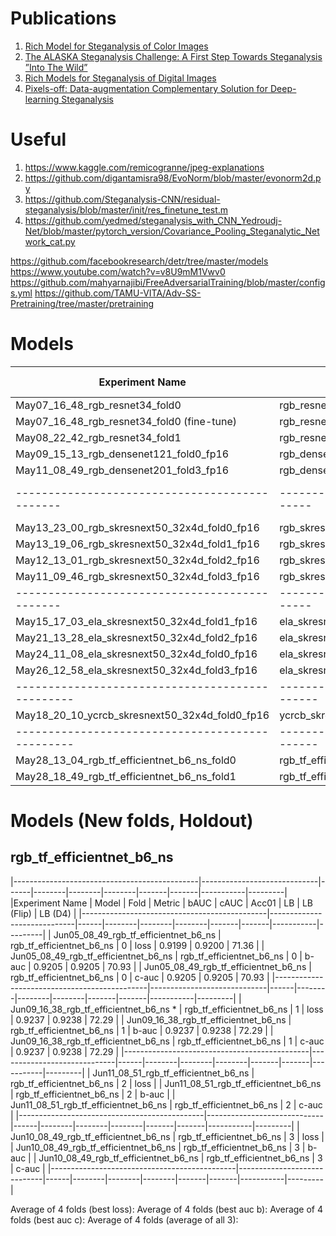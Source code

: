 # Publications

1. [Rich Model for Steganalysis of Color Images](http://www.ws.binghamton.edu/fridrich/Research/color-04.pdf)
2. [The ALASKA Steganalysis Challenge: A First Step Towards Steganalysis ”Into The Wild”](https://hal.archives-ouvertes.fr/hal-02147763/document)
3. [Rich Models for Steganalysis of Digital Images](http://citeseerx.ist.psu.edu/viewdoc/download?doi=10.1.1.441.6997&rep=rep1&type=pdf)
4. [Pixels-off: Data-augmentation Complementary Solution for Deep-learning Steganalysis](https://hal-lirmm.ccsd.cnrs.fr/lirmm-02559838/file/IHMMSec-2016_Yedroudj_Chaumont_Comby_Amara_Bas_Pixels-off.pdf)

# Useful

1. https://www.kaggle.com/remicogranne/jpeg-explanations
2. https://github.com/digantamisra98/EvoNorm/blob/master/evonorm2d.py
3. https://github.com/Steganalysis-CNN/residual-steganalysis/blob/master/init/res_finetune_test.m
4. https://github.com/yedmed/steganalysis_with_CNN_Yedroudj-Net/blob/master/pytorch_version/Covariance_Pooling_Steganalytic_Network_cat.py

https://github.com/facebookresearch/detr/tree/master/models
https://www.youtube.com/watch?v=v8U9mM1Vwv0
https://github.com/mahyarnajibi/FreeAdversarialTraining/blob/master/configs.yml
https://github.com/TAMU-VITA/Adv-SS-Pretraining/tree/master/pretraining

# Models

|Experiment Name                               | Model                  | Fold | bAUC | cAUC | Acc01 | LB    | LB (Flip) | LB (D4) |
|----------------------------------------------|------------------------|------|------|------|-------|-------|-----------|---------|
| May07_16_48_rgb_resnet34_fold0               | rgb_resnet34           | 0    | 8449 |      | 56.97 | 
| May07_16_48_rgb_resnet34_fold0 (fine-tune)   | rgb_resnet34           | 0    | 8451 |      | 56.90 |
| May08_22_42_rgb_resnet34_fold1               | rgb_resnet34           | 1    | 8439 |      | 56.62 |
| May09_15_13_rgb_densenet121_fold0_fp16       | rgb_densenet121        | 0    | 8658 | 8660 | 60.90 |
| May11_08_49_rgb_densenet201_fold3_fp16       | rgb_densenet201        | 3    | 8402 | 8405 | 56.38 |
|----------------------------------------------|------------------------|------|------|------|-------|-----|-----------|---------|
| May13_23_00_rgb_skresnext50_32x4d_fold0_fp16 | rgb_skresnext50_32x4d  | 0    | 9032 | 9032 | 67.22 |
| May13_19_06_rgb_skresnext50_32x4d_fold1_fp16 | rgb_skresnext50_32x4d  | 1    | 9055 | 9055 | 67.60 |
| May12_13_01_rgb_skresnext50_32x4d_fold2_fp16 | rgb_skresnext50_32x4d  | 2    | 9049 | 9048 | 67.56 |
| May11_09_46_rgb_skresnext50_32x4d_fold3_fp16 | rgb_skresnext50_32x4d  | 3    | 8700 | 8699 | 61.45 |
|----------------------------------------------|------------------------|------|------|------|-------|-------|-------|-------|
| May15_17_03_ela_skresnext50_32x4d_fold1_fp16 | ela_skresnext50_32x4d     | 1    | 9144 | 9144 | 69.55 | 0.915 | 0.919 | 0.919 |
| May21_13_28_ela_skresnext50_32x4d_fold2_fp16 | ela_skresnext50_32x4d     | 2    | 9164 | 9163 | 70.17 | 0.921 | 0.921
| May24_11_08_ela_skresnext50_32x4d_fold0_fp16 | ela_skresnext50_32x4d     | 0    |
| May26_12_58_ela_skresnext50_32x4d_fold3_fp16 | ela_skresnext50_32x4d     | 3    |      |      |       | 0.922
|------------------------------------------------|-------------------------|------|------|------|-------|-------|-------|-------|
| May18_20_10_ycrcb_skresnext50_32x4d_fold0_fp16 | ycrcb_skresnext50_32x4d | 0    | 8266 | 8271 | 55.34 | 
|------------------------------------------------|-------------------------|------|------|------|-------|-------|-------|-------|
| May28_13_04_rgb_tf_efficientnet_b6_ns_fold0    | rgb_tf_efficientnet_b6  | 0    |      |      |       | 0.917 |
| May28_18_49_rgb_tf_efficientnet_b6_ns_fold1    | rgb_tf_efficientnet_b6  | 1    |      |      |       | 0.923

# Models (New folds, Holdout)

## rgb_tf_efficientnet_b6_ns

|----------------------------------------------|-----------------------------|------|--------|--------|--------|-------|-------|-----------|---------|
|Experiment Name                               | Model                       | Fold | Metric | bAUC   | cAUC   | Acc01 | LB    | LB (Flip) | LB (D4) |
|----------------------------------------------|-----------------------------|------|--------|--------|--------|-------|-------|-----------|---------|
| Jun05_08_49_rgb_tf_efficientnet_b6_ns        | rgb_tf_efficientnet_b6_ns   | 0    | loss   | 0.9199 | 0.9200 | 71.36 |
| Jun05_08_49_rgb_tf_efficientnet_b6_ns        | rgb_tf_efficientnet_b6_ns   | 0    | b-auc  | 0.9205 | 0.9205 | 70.93 |
| Jun05_08_49_rgb_tf_efficientnet_b6_ns        | rgb_tf_efficientnet_b6_ns   | 0    | c-auc  | 0.9205 | 0.9205 | 70.93 |
|----------------------------------------------|-----------------------------|------|--------|--------|--------|-------|-------|-----------|---------|
| Jun09_16_38_rgb_tf_efficientnet_b6_ns *      | rgb_tf_efficientnet_b6_ns   | 1    | loss   | 0.9237 | 0.9238 | 72.29 |
| Jun09_16_38_rgb_tf_efficientnet_b6_ns        | rgb_tf_efficientnet_b6_ns   | 1    | b-auc  | 0.9237 | 0.9238 | 72.29 |
| Jun09_16_38_rgb_tf_efficientnet_b6_ns        | rgb_tf_efficientnet_b6_ns   | 1    | c-auc  | 0.9237 | 0.9238 | 72.29 |
|----------------------------------------------|-----------------------------|------|--------|--------|--------|-------|-------|-----------|---------|
| Jun11_08_51_rgb_tf_efficientnet_b6_ns        | rgb_tf_efficientnet_b6_ns   | 2    | loss   | 
| Jun11_08_51_rgb_tf_efficientnet_b6_ns        | rgb_tf_efficientnet_b6_ns   | 2    | b-auc  | 
| Jun11_08_51_rgb_tf_efficientnet_b6_ns        | rgb_tf_efficientnet_b6_ns   | 2    | c-auc  | 
|----------------------------------------------|-----------------------------|------|--------|--------|--------|-------|-------|-----------|---------|
| Jun10_08_49_rgb_tf_efficientnet_b6_ns        | rgb_tf_efficientnet_b6_ns   | 3    | loss   | 
| Jun10_08_49_rgb_tf_efficientnet_b6_ns        | rgb_tf_efficientnet_b6_ns   | 3    | b-auc  | 
| Jun10_08_49_rgb_tf_efficientnet_b6_ns        | rgb_tf_efficientnet_b6_ns   | 3    | c-auc  | 
|----------------------------------------------|-----------------------------|------|--------|--------|--------|-------|-------|-----------|---------|

Average of 4 folds (best loss): 
Average of 4 folds (best auc b): 
Average of 4 folds (best auc c): 
Average of 4 folds (average of all 3): 
